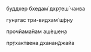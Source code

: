 буддхер бхедам̇ дхр̣теш́ чаива

гун̣атас три-видхам̇ ш́р̣н̣у

прочйама̄нам аш́ешен̣а

пр̣тхактвена дханан̃джайа